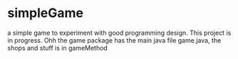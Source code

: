 # simpleGame
a simple game to experiment with good programming design.
This project is in progress.
Ohh the game package has the main java file game.java, the shops and stuff is in gameMethod
